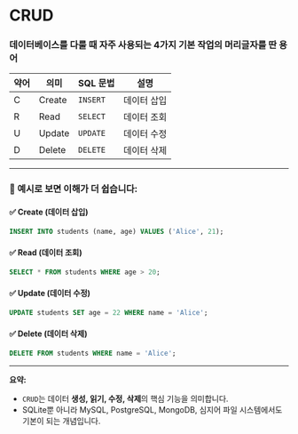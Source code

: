 # **CRUD** 
### 데이터베이스를 다룰 때 자주 사용되는 **4가지 기본 작업**의 머리글자를 딴 용어

| 약어 | 의미     | SQL 문법   | 설명     |
| -- | ------ | -------- | ------ |
| C  | Create | `INSERT` | 데이터 삽입 |
| R  | Read   | `SELECT` | 데이터 조회 |
| U  | Update | `UPDATE` | 데이터 수정 |
| D  | Delete | `DELETE` | 데이터 삭제 |

---

### 🔹 예시로 보면 이해가 더 쉽습니다:

#### ✅ Create (데이터 삽입)

```sql
INSERT INTO students (name, age) VALUES ('Alice', 21);
```

#### ✅ Read (데이터 조회)

```sql
SELECT * FROM students WHERE age > 20;
```

#### ✅ Update (데이터 수정)

```sql
UPDATE students SET age = 22 WHERE name = 'Alice';
```

#### ✅ Delete (데이터 삭제)

```sql
DELETE FROM students WHERE name = 'Alice';
```

---

**요약:**

* `CRUD`는 데이터 **생성, 읽기, 수정, 삭제**의 핵심 기능을 의미합니다.
* SQLite뿐 아니라 MySQL, PostgreSQL, MongoDB, 심지어 파일 시스템에서도 기본이 되는 개념입니다.
